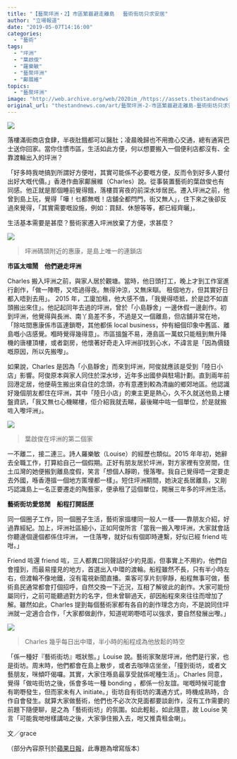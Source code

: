 ```yaml
---
title: "【藝聚坪洲・2】市區繁囂避走離島 　藝術街坊只求安居"
author: "立場報道"
date: "2019-05-07T14:16:00"
categories:
  - "藝術"
tags:
  - "坪洲"
  - "葉啟俊"
  - "羅樂敏"
  - "藝聚坪洲"
  - "鄺展維"
topics:
  - "藝聚坪洲"
image: "http://web.archive.org/web/2020im_/https://assets.thestandnews.com/media/photos/pengchau-09_wl0yP.png"
original_url: "thestandnews.com/art/藝聚坪洲-2-市區繁囂避走離島-藝術街坊只求安居"
---
```

![](http://web.archive.org/web/2020im_/https://assets.thestandnews.com/media/photos/pengchau-09_wl0yP.png)

落樓滿街商店食肆，半夜肚餓都可以醫肚；凌晨晚歸也不用擔心交通，總有通宵巴士送你回家。當你住慣市區，生活如此方便，何以想要搬入一個便利店都沒有、全靠渡輪出入的坪洲？

「好多時我哋搞到所謂好方便咁，其實可能係不必要嘅方便，反而令到好多人要付出好大嘅代價。」香港作曲家鄺展維（Charles）說。從事裝置藝術的葉啟俊也有同感。他正就是那個睡前覺得餓，落樓買宵夜的前深水埗居民。遷入坪洲之前，他曾到島上玩，覺得「嘩！乜都無嘅！店舖全都閂門，街又無人」，住下來之後卻反過來覺得，「其實需要嘅設施，例如：買餸、休憩等等，都已經齊曬」。

生活基本需要是甚麼？藝術家遷入坪洲放棄了方便，求甚麼？

![](http://web.archive.org/web/2020im_/https://assets.thestandnews.com/media/photos/pier_wRrjk.jpg)
> 坪洲碼頭附近的惠康，是島上唯一的連鎖店

**市區太喧鬧　他們避走坪洲**

Charles 搬入坪洲之前，與家人居於觀塘。當時，他日頭打工，晚上才到工作室進行創作，「做一陣嘢，又唔過得夜。無得沖涼，又無床瞓。 租個地方，但其實好日都入唔到去用」。 2015 年，工廈加租，他大感不值，「我覺得唔抵，於是諗不如直頭搬出來住」。他記起同年去過的坪洲，曾於「小島靜舍」一邊休假一邊創作。初到坪洲，他覺得與長洲、南丫島差不多，不過是又一個離島，但店舖非常在地，「除咗間惠康係市區連鎖嘢，其他都係 local business，仲有細個印象中舊區、離島嘅小店感覺。嗰時覺得幾得意」。市區搵盤不易，港島區一萬蚊只能租到無升降機的唐樓頂樓，或者劏房，他懷著好奇走入坪洲卻找到心水，不諱言是「因為價錢嘅原因，所以先搬嚟」。

如果說，Charles 是因為「小島靜舍」而來到坪洲，阿俊就應該是受到「陸日小店」影響。阿俊原本與家人同住於深水埗，近年多出國參與駐場計劃。直到兩年前回港定居，他便萌生搬出來自住的念頭，亦有意遷到較為清幽的鄉郊地區。他認識好幾個朋友都住在坪洲，其中「陸日小店」的東主更是熱心，久不久就送他島上樓盤資訊，「我又無乜心機睇樓，佢介紹我就去睇，最後睇中咗一個單位，於是就搬咗入嚟坪洲」。

![](http://web.archive.org/web/2020im_/https://assets.thestandnews.com/media/photos/chun-house_BWmc7.jpg)
> 葉啟俊在坪洲的第二個家

一不離二，接二連三。詩人羅樂敏（Louise）的經歷也類似。2015 年年初，她辭去全職工作，打算給自己一個假期。正好有朋友居於坪洲，對方家裡有空房間，住土瓜灣的她便搬到離島度假，笑言「想個人靜啲，慢落嚟。我自己覺得唔一定要走去外國，喺香港搵一個地方匿埋都一樣」。短住坪洲期間，她決定長居離島，又剛巧認識島上一名正要遷走的陶藝家，便承租了這個單位，開展三年多的坪洲生活。

**藝術街坊愛悠閒　船程打開話匣**

同一個圈子工作，同一個圈子生活，藝術家搵樓同一般人一樣——靠朋友介紹，好過靠經紀。加上，坪洲社區細小，正如阿俊所言「當我一搬入嚟坪洲，大家就會話你聽邊個邊個都係住坪洲， 一住落嚟，就好似有個即時連繫，好似已經 friend 咗咁。」

Friend 咗還 friend 咗，三人都異口同聲話好少約見面，但事實上不用約，他們自會撞到，而最易撞見的地方，首選出入中環的渡輪。船程雖然不長，只有半小時左右，但渡輪不像地鐵，沒有電視新聞直播。乘客可享片刻寧靜，船程無事可做，藝術島民通常都會打個招呼，自然交換一下近況，互相了解彼此的創作。大家可能份屬同行，之前可能聽過對方的名字，但未曾聊過天，卻因船程來來往往而增加了解。雖然如此，Charles 提到每個藝術家都有各自的創作理念方向，不是說同住坪洲就一定適合合作，「大家都做創作，知道呢啲嘢唔可以強求，要自然發展出嚟。」

![](http://web.archive.org/web/2020im_/https://assets.thestandnews.com/media/photos/Charles20ferry_onnfg.jpg)
> Charles 幾乎每日出中環，半小時的船程成為他放鬆的時空

「係一種好『藝術街坊』嘅狀態。」Louise 說。藝術家聚居坪洲，他們是行家，也是街坊。周末時，他們都會在島上散步，或者去咖啡店坐坐，「撞到街坊，或者文藝朋友，咪傾吓偈囉。其實，大家住喺島最享受就係呢種生活」。Charles 同意，覺得「做咗街坊之後，係會多咗一種 bonding ，都係一份友誼。啱嘅時候可能會有啲嘢發生，但而家未有人 initiate。」街坊自有街坊的溝通方式，時機成熟時，合作自會發生。就算大家做藝術，他們也不必次次見面都要談創作，沒有工作需要的前題下隨便聊，是之為「藝術街坊」的氛圍。如此輕鬆，如此隨意，故 Louise 笑言「可能我哋咁樣講咗之後，大家爭住搬入去，咁又推貴租金喇」。

文／grace

（部分內容原刊於[蘋果日報](http://web.archive.org/web/20210929073609/https://hk.news.appledaily.com/local/daily/article/20190501/20668111?fbclid=IwAR05cR0h3UX5mb6txShkO61pTTwT-jmtAUmYqApWk-lPJazrIsvwUDX9508)，此專題為增寫版本）